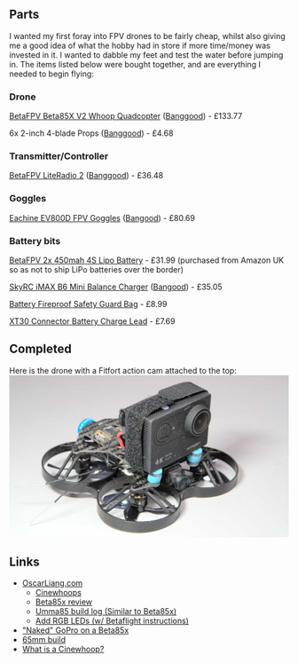 ## Parts
I wanted my first foray into FPV drones to be fairly cheap, whilst also giving me a good idea of what the hobby had in store if more time/money was invested in it. I wanted to dabble my feet and test the water before jumping in. The items listed below were bought together, and are everything I needed to begin flying:

### Drone
[BetaFPV Beta85X V2 Whoop Quadcopter](https://betafpv.com/collections/beta85x-series-drones/products/beta85x-v2-whoop-quadcopter) ([Banggood](https://www.banggood.com/BETAFPV-Beta85X-V2-Flip-chip-Version-F4-AIO-12A-V2-FC-4S-1105-5000KV-Motor-With-M02-25-350mW-5_8Ghz-VTX-Whoop-FPV-Racing-Drone-PNP-or-Frsky-XM+-or-DSMX-or-FutabaS-FHSS-or-TBS-Crossfire-p-1744486.html?cur_warehouse=CN&ID=6292762&rmmds=search)) - £133.77

6x 2-inch 4-blade Props ([Banggood](https://www.banggood.com/6-Pairs-Emax-AVAN-Micro-2-Inch-4-blade-RC-Drone-FPV-Racing-Propeller-Red-Blue-for-11XX-4500-6500KV-Motor-p-1277598.html?utm_design=18&utm_email=1606563607_2324&utm_source=emarsys&utm_medium=Shipoutinform190813&utm_campaign=trigger-logistics&utm_content=Gakki&sc_src=email_2671705&sc_eh=4d1af8b75be7b3591&sc_llid=25956257&sc_lid=104858042&sc_uid=BzqRYrh009)) - £4.68

### Transmitter/Controller
[BetaFPV LiteRadio 2](https://betafpv.com/collections/tx/products/literadio-2-radio-transmitter) ([Banggood](https://www.banggood.com/BETAFPV-LiteRadio-2-SE-2_4GHz-8CH-ExpressLRS-ELRS-Support-USB-Charging-BETAFPV-Configurator-Mode2-Radio-Transmitter-for-RC-Drone-p-1905171.html?cur_warehouse=CN&rmmds=search)) - £36.48

### Goggles
[Eachine EV800D FPV Goggles](https://www.unmannedtechshop.co.uk/product/ev800d-fpv-moggles-monitor-and-goggles-with-diversity-and-dvr/) ([Bangood](https://www.banggood.com/Eachine-EV800D-5_8G-40CH-Diversity-FPV-Goggles-5-Inch-800+480-Video-Headset-HD-DVR-Build-in-Battery-p-1180354.html?utm_design=18&utm_email=1627005034_2324&utm_source=emarsys&utm_medium=Shipoutinform190813&utm_campaign=trigger-logistics&utm_content=leander&sc_src=email_2671705&sc_eh=4d1af8b75be7b3591&sc_llid=30660215&sc_lid=104858042&sc_uid=BzqRYrh009)) - £80.69

### Battery bits
[BetaFPV 2x 450mah 4S Lipo Battery](https://betafpv.com/products/450mah-4s-75c-lipo-battery) - £31.99 (purchased from Amazon UK so as not to ship LiPo batteries over the border)

[SkyRC iMAX B6 Mini Balance Charger](https://www.skyrc.com/iMAX_B6mini_Charger) ([Bangood](https://www.banggood.com/Original-SKYRC-IMAX-B6-Mini-60W-6A-Balance-Charger-Discharger-with-Power-Supply-for-LiPo-Li-ion-LiFe-Nimh-Nicd-Battery-p-1422718.html?utm_design=18&utm_click=6&utm_email=1609625002_3671_6&utm_source=emarsys&utm_medium=OrderConfirmReceipt&utm_campaign=trigger-logistics&utm_content=leander&sc_src=email_4320992&sc_eh=4d1af8b75be7b3591&sc_llid=4247423&sc_lid=180720778&sc_uid=BzqRYrh009&cur_warehouse=CN&ID=47184)) - £35.05

[Battery Fireproof Safety Guard Bag](https://www.amazon.co.uk/gp/product/B00QK3UDVM/ref=ppx_yo_dt_b_search_asin_title?ie=UTF8&psc=1) - £8.99 

[XT30 Connector Battery Charge Lead](https://www.amazon.co.uk/OTOTEC-Connector-Banana-Battery-Adapter/dp/B07M9TXMTQ/ref=sr_1_1?crid=3P60Y11KQCM9E&keywords=OTOTEC+1pc+XT30+16AWG+Connector+Plug+Banana+Plugs+Battery+Charge+Lead+Adapter+36cm+14%27%27&qid=1650397248&sprefix=%2Caps%2C842&sr=8-1) - £7.69

## Completed
Here is the drone with a Fitfort action cam attached to the top:
![Beta85X V2](../assets/beta85x.jpg)

## Links
 - [OscarLiang.com](https://oscarliang.com)
	 - [Cinewhoops](https://oscarliang.com/cinewhoop/)
	 - [Beta85x review](https://oscarliang.com/beta85x-4k-whoop/)
	 - [Umma85 build log (Similar to Beta85x)](https://oscarliang.com/umma85-build/)
	 - [Add RGB LEDs (w/ Betaflight instructions)](https://oscarliang.com/setup-rgb-led-cleanflight/)
- ["Naked" GoPro on a Beta85x](https://rotorbuilds.com/build/24049)
- [65mm build](https://rotorbuilds.com/build/10267)
- [What is a Cinewhoop?](https://dronedj.com/2019/10/16/cinewhoop/)




